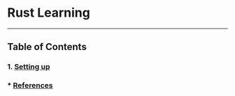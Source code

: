 # Rust Learning
---

## Table of Contents
### 1. [Setting up](Setting%20up.md#setting-up)
### * [References](References#References)
